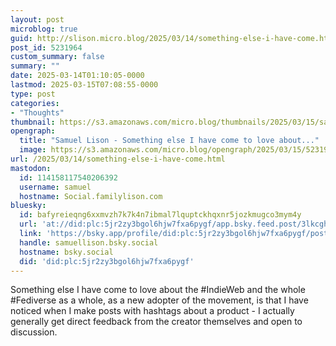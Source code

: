 ```yaml
---
layout: post
microblog: true
guid: http://slison.micro.blog/2025/03/14/something-else-i-have-come.html
post_id: 5231964
custom_summary: false
summary: ""
date: 2025-03-14T01:10:05-0000
lastmod: 2025-03-15T07:08:55-0000
type: post
categories:
- "Thoughts"
thumbnail: https://s3.amazonaws.com/micro.blog/thumbnails/2025/03/15/samuellison.com/660a23e459af6fdaf86524ffaeb7065e.png
opengraph:
  title: "Samuel Lison - Something else I have come to love about..."
  image: https://s3.amazonaws.com/micro.blog/opengraph/2025/03/15/5231964.png
url: /2025/03/14/something-else-i-have-come.html
mastodon:
  id: 114158117540206392
  username: samuel
  hostname: Social.familylison.com
bluesky:
  id: bafyreieqng6xxmvzh7k7k4n7ibmal7lquptckhqxnr5jozkmugco3mym4y
  url: 'at://did:plc:5jr2zy3bgol6hjw7fxa6pygf/app.bsky.feed.post/3lkcghmdpk225'
  link: 'https://bsky.app/profile/did:plc:5jr2zy3bgol6hjw7fxa6pygf/post/3lkcghmdpk225'
  handle: samuellison.bsky.social
  hostname: bsky.social
  did: 'did:plc:5jr2zy3bgol6hjw7fxa6pygf'
---
```

Something else I have come to love about the #IndieWeb and the whole #Fediverse as a whole, as a new adopter of the movement, is that I have noticed when I make posts with hashtags about a product - I actually generally get direct feedback from the creator themselves and open to discussion. 
